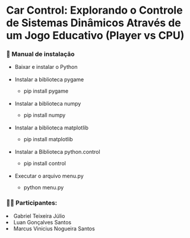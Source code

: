 # Car Control: Explorando o Controle de Sistemas Dinâmicos Através de um Jogo Educativo (Player vs CPU)

<h3>📢 Manual de instalação</h3>
<ul>
<li>Baixar e instalar o Python</li>
    <br>
<li>Instalar a biblioteca pygame</li>
    <ul>
      <li>
        pip install pygame
      </li>
    </ul>
  <br>
  <li>Instalar a biblioteca numpy</li>
    <ul>
      <li>
        pip install numpy
      </li>
    </ul>
<br>
<li>Instalar a biblioteca matplotlib</li>
    <ul>
      <li>
        pip install matplotlib
      </li>
    </ul>
<br>
  <li>Instalar a Biblioteca python.control</li>
    <ul>
      <li>
        pip install control
      </li>
    </ul>
<br>
  <li>Executar o arquivo menu.py</li>
    <ul>
      <li>
        python menu.py
      </li>
    </ul>

</ul>

<h3>🙋‍♂️ Participantes: </h3>

<li>Gabriel Teixeira Júlio</li>
<li>Luan Gonçalves Santos</li>
<li>Marcus Vinicius Nogueira Santos</li>

